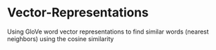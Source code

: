 # Vector-Representations
Using GloVe word vector representations to find similar words (nearest neighbors) using the cosine similarity
